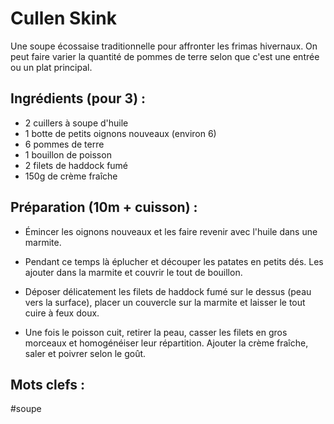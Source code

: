 Cullen Skink
=======================

Une soupe écossaise traditionnelle pour affronter les
frimas hivernaux. On peut faire varier la quantité de
pommes de terre selon que c'est une entrée ou un plat
principal.

Ingrédients (pour 3) :
----------------------

- 2 cuillers à soupe d'huile
- 1 botte de petits oignons nouveaux (environ 6)
- 6 pommes de terre
- 1 bouillon de poisson
- 2 filets de haddock fumé
- 150g de crème fraîche

Préparation (10m + cuisson) :
----------------------------

- Émincer les oignons nouveaux et les faire revenir avec l'huile
  dans une marmite.

- Pendant ce temps là éplucher et découper les patates en petits
  dés. Les ajouter dans la marmite et couvrir le tout de bouillon.

- Déposer délicatement les filets de haddock fumé sur le dessus
  (peau vers la surface), placer un couvercle sur la marmite et
  laisser le tout cuire à feux doux.

- Une fois le poisson cuit, retirer la peau, casser les filets en
  gros morceaux et homogénéiser leur répartition. Ajouter la crème
  fraîche, saler et poivrer selon le goût.

Mots clefs :
-------------

#soupe
